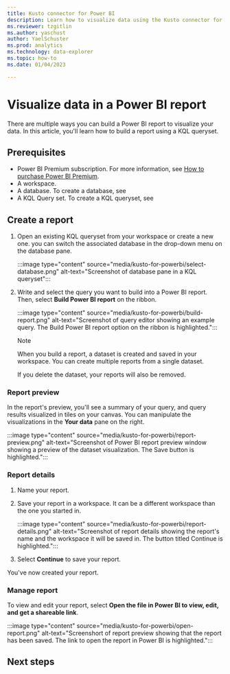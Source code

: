 ```yaml
---
title: Kusto connector for Power BI
description: Learn how to visualize data using the Kusto connector for Power BI in Trident. 
ms.reviewer: tzgitlin
ms.author: yaschust
author: YaelSchuster
ms.prod: analytics
ms.technology: data-explorer
ms.topic: how-to
ms.date: 01/04/2023

---
```


# Visualize data in a Power BI report

There are multiple ways you can build a Power BI report to visualize your data. In this article, you'll learn how to build a report using a KQL queryset.

## Prerequisites

* Power BI Premium subscription. For more information, see [How to purchase Power BI Premium](/power-bi/enterprise/service-admin-premium-purchase).
* A workspace.
* A database. To create a database, see <!--[TODO- Create a database and get data](/trident/data-explorer/database-editor). -->
* A KQL Query set. To create a KQL queryset, see <!-- [TODO Yael- Query data in the KQL queryset](/trident/data-explorer/kusto-query-set). -->

## Create a report

1. Open an existing KQL queryset from your workspace or create a new one.
    you can switch the associated database in the drop-down menu on the database pane.

    :::image type="content" source="media/kusto-for-powerbi/select-database.png" alt-text="Screenshot of database pane in a KQL queryset":::

1. Write and select the query you want to build into a Power BI report. Then, select **Build Power BI report** on the ribbon.

    :::image type="content" source="media/kusto-for-powerbi/build-report.png" alt-text="Screenshot of query editor showing an example query. The Build Power BI report option on the ribbon is highlighted.":::

    >[!NOTE]
    > When you build a report, a dataset is created and saved in your workspace. You can create multiple reports from a single dataset.
    >
    > If you delete the dataset, your reports will also be removed.

### Report preview

In the report's preview, you'll see a summary of your query, and query results visualized in tiles on your canvas. You can manipulate the visualizations in the **Your data** pane on the right.

:::image type="content" source="media/kusto-for-powerbi/report-preview.png" alt-text="Screenshot of Power BI report preview window showing a preview of the dataset visualization. The Save button is highlighted.":::

### Report details

1. Name your report.
1. Save your report in a workspace. It can be a different workspace than the one you started in.

    :::image type="content" source="media/kusto-for-powerbi/report-details.png" alt-text="Screenshot of report details showing the report's name and the workspace it will be saved in. The button titled Continue is highlighted.":::

1. Select **Continue** to save your report.

You've now created your report.

### Manage report

To view and edit your report, select **Open the file in Power BI to view, edit, and get a shareable link**.

:::image type="content" source="media/kusto-for-powerbi/open-report.png" alt-text="Screenshort of report preview showing that the report has been saved. The link to open the report in Power BI is highlighted.":::

## Next steps

<!-- TODO- Power BI doc that discusses the report. -->

